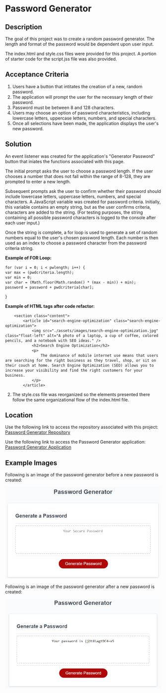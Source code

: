 # Password Generator
## Description
The goal of this project was to create a random password generator. The length and format of the password would be dependent upon user input.

The index.html and style.css files were provided for this project. A portion of starter code for the script.jss file was also provided. 

## Acceptance Criteria
1. Users have a button that intitates the creation of a new, random password.
2. The application will prompt the user for the necessary length of their password.
3. Password must be between 8 and 128 characters. 
4. Users may choose an option of password characteristics, including lowercase letters, uppercase letters, numbers, and special characters.
5. Once all selections have been made, the application displays the user's new password. 

## Solution
An event listener was created for the application's "Generator Password" button that iniates the functions associated with this page. 

The initial prompt asks the user to choose a password length. If the user chooses a number that does not fall within the range of 8-128, they are prompted to enter a new length. 

Subsequent prompts ask the user to confirm whether their password should include lowercase letters, uppercase letters, numbers, and special characters. A JavaScript variable was created for password criteria. Initially, this variable contains an empty string, but as the user confirms criteria, characters are added to the string. (For testing purposes, the string containing all possible password characters is logged to the console after each user input.)

Once the string is complete, a for loop is used to generate a set of random numbers equal to the user's chosen password length. Each number is then used as an index to choose a password character from the password criteria string.

**Example of FOR Loop:** 

    for (var i = 0; i < pwlength; i++) {
    var max = (pwdcriteria.length);
    var min = 0;
    var char = (Math.floor(Math.random() * (max - min)) + min);
    password = password + pwdcriteria[char];
  }

**Example of HTML tags after code refactor:** 


        <section class="content">
            <article id="search-engine-optimization" class="search-engine-optimization">
                <img src="./assets/images/search-engine-optimization.jpg" class="float-left" alt="A photo of a laptop, a cup of coffee, colored pencils, and a notebook with SEO ideas." />
                <h2>Search Engine Optimization</h2>
                <p>
                    The dominance of mobile internet use means that users are searching for the right business as they travel, shop, or sit on their couch at home. Search Engine Optimization (SEO) allows you to increase your visibility and find the right customers for your business.
                </p>
            </article>

2. The style.css file was reorganized so the elements presented there follow the same organizational flow of the index.html file. 

## Location
Use the following link to access the repository associated with this project: [Password Generator Repository](https://github.com/larrygjenkins/PasswordGenerator.git)

Use the following link to access the Password Generator application: [Password Generator Application](https://larrygjenkins.github.io/PasswordGenerator/)

## Example Images
Following is an image of the password generator before a new password is created:

![Password Generator application before new password created](./images/PasswordGeneratorBeforeImage.PNG)

Following is an image of the password generator after a new password is created:

![Password Generator application after new password created](./images/PasswordGeneratorAfterImage.PNG)
